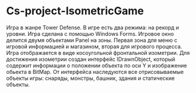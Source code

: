 # Cs-project-IsometricGame
Игра в жанре Tower Defense. В игре есть два режима: на рекорд и уровни. 
Игра сделана с помощью Windows Forms. Игровое окно делится двумя объектами Panel на зоны.
Первая зона для меню с игровой информацией и магазином, вторая для игрового процесса.
Игра отображается в виде косоугольной фронтальной изометрии.
Для достижения изометрии создан интерфейс IDrawnObject, который содержит информации о положении объекта по оси Y
и изображение обьекта в BitMap. От интерфейса наследуются все отрисовываемые объекты игры: снаряды, монстры, башник, здания и статические объекты.
